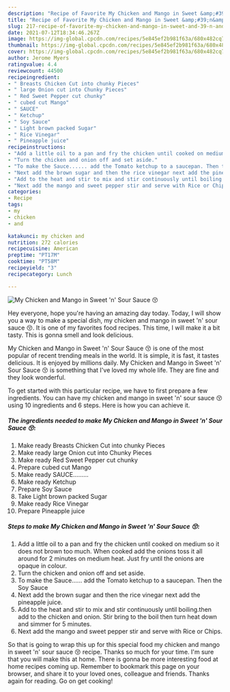 ```yaml
---
description: "Recipe of Favorite My Chicken and Mango in Sweet &amp;#39;n&amp;#39; Sour Sauce 😚"
title: "Recipe of Favorite My Chicken and Mango in Sweet &amp;#39;n&amp;#39; Sour Sauce 😚"
slug: 217-recipe-of-favorite-my-chicken-and-mango-in-sweet-and-39-n-and-39-sour-sauce
date: 2021-07-12T18:34:46.267Z
image: https://img-global.cpcdn.com/recipes/5e845ef2b981f63a/680x482cq70/my-chicken-and-mango-in-sweet-n-sour-sauce-recipe-main-photo.jpg
thumbnail: https://img-global.cpcdn.com/recipes/5e845ef2b981f63a/680x482cq70/my-chicken-and-mango-in-sweet-n-sour-sauce-recipe-main-photo.jpg
cover: https://img-global.cpcdn.com/recipes/5e845ef2b981f63a/680x482cq70/my-chicken-and-mango-in-sweet-n-sour-sauce-recipe-main-photo.jpg
author: Jerome Myers
ratingvalue: 4.4
reviewcount: 44500
recipeingredient:
- " Breasts Chicken Cut into chunky Pieces"
- " large Onion cut into Chunky Pieces"
- " Red Sweet Pepper cut chunky"
- " cubed cut Mango"
- " SAUCE"
- " Ketchup"
- " Soy Sauce"
- " Light brown packed Sugar"
- " Rice Vinegar"
- " Pineapple juice"
recipeinstructions:
- "Add a little oil to a pan and fry the chicken until cooked on medium so it does not brown too much. When cooked add the onions toss it all around for 2 minutes on medium heat. Just fry until the onions are opaque in colour."
- "Turn the chicken and onion off and set aside."
- "To make the Sauce...... add the Tomato ketchup to a saucepan. Then the Soy Sauce"
- "Next add the brown sugar and then the rice vinegar next add the pineapple juice."
- "Add to the heat and stir to mix and stir continuously until boiling.then add to the chicken and onion. Stir bring to the boil then turn heat down and simmer for 5 minutes."
- "Next add the mango and sweet pepper stir and serve with Rice or Chips."
categories:
- Recipe
tags:
- my
- chicken
- and

katakunci: my chicken and 
nutrition: 272 calories
recipecuisine: American
preptime: "PT17M"
cooktime: "PT58M"
recipeyield: "3"
recipecategory: Lunch

---
```



![My Chicken and Mango in Sweet &#39;n&#39; Sour Sauce 😚](https://img-global.cpcdn.com/recipes/5e845ef2b981f63a/680x482cq70/my-chicken-and-mango-in-sweet-n-sour-sauce-recipe-main-photo.jpg)

Hey everyone, hope you're having an amazing day today. Today, I will show you a way to make a special dish, my chicken and mango in sweet &#39;n&#39; sour sauce 😚. It is one of my favorites food recipes. This time, I will make it a bit tasty. This is gonna smell and look delicious.

My Chicken and Mango in Sweet &#39;n&#39; Sour Sauce 😚 is one of the most popular of recent trending meals in the world. It is simple, it is fast, it tastes delicious. It is enjoyed by millions daily. My Chicken and Mango in Sweet &#39;n&#39; Sour Sauce 😚 is something that I've loved my whole life. They are fine and they look wonderful.




To get started with this particular recipe, we have to first prepare a few ingredients. You can have my chicken and mango in sweet &#39;n&#39; sour sauce 😚 using 10 ingredients and 6 steps. Here is how you can achieve it.

<!--inarticleads1-->

##### The ingredients needed to make My Chicken and Mango in Sweet &#39;n&#39; Sour Sauce 😚:

1. Make ready  Breasts Chicken Cut into chunky Pieces
1. Make ready  large Onion cut into Chunky Pieces
1. Make ready  Red Sweet Pepper cut chunky
1. Prepare  cubed cut Mango
1. Make ready  SAUCE.........
1. Make ready  Ketchup
1. Prepare  Soy Sauce
1. Take  Light brown packed Sugar
1. Make ready  Rice Vinegar
1. Prepare  Pineapple juice




<!--inarticleads2-->

##### Steps to make My Chicken and Mango in Sweet &#39;n&#39; Sour Sauce 😚:

1. Add a little oil to a pan and fry the chicken until cooked on medium so it does not brown too much. When cooked add the onions toss it all around for 2 minutes on medium heat. Just fry until the onions are opaque in colour.
1. Turn the chicken and onion off and set aside.
1. To make the Sauce...... add the Tomato ketchup to a saucepan. Then the Soy Sauce
1. Next add the brown sugar and then the rice vinegar next add the pineapple juice.
1. Add to the heat and stir to mix and stir continuously until boiling.then add to the chicken and onion. Stir bring to the boil then turn heat down and simmer for 5 minutes.
1. Next add the mango and sweet pepper stir and serve with Rice or Chips.




So that is going to wrap this up for this special food my chicken and mango in sweet &#39;n&#39; sour sauce 😚 recipe. Thanks so much for your time. I'm sure that you will make this at home. There is gonna be more interesting food at home recipes coming up. Remember to bookmark this page on your browser, and share it to your loved ones, colleague and friends. Thanks again for reading. Go on get cooking!
